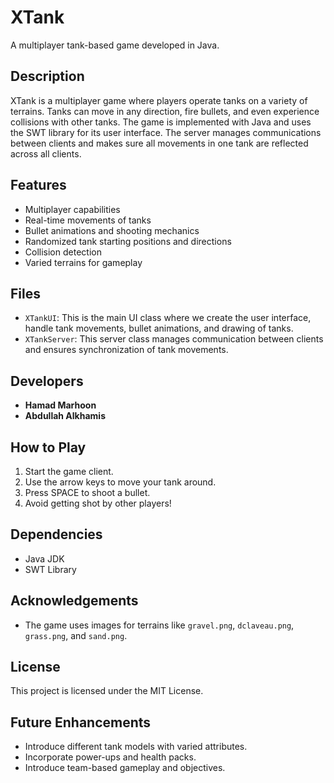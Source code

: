 # XTank

A multiplayer tank-based game developed in Java.

## Description

XTank is a multiplayer game where players operate tanks on a variety of terrains. Tanks can move in any direction, fire bullets, and even experience collisions with other tanks. The game is implemented with Java and uses the SWT library for its user interface. The server manages communications between clients and makes sure all movements in one tank are reflected across all clients.

## Features

- Multiplayer capabilities
- Real-time movements of tanks
- Bullet animations and shooting mechanics
- Randomized tank starting positions and directions
- Collision detection
- Varied terrains for gameplay

## Files

- `XTankUI`: This is the main UI class where we create the user interface, handle tank movements, bullet animations, and drawing of tanks.
- `XTankServer`: This server class manages communication between clients and ensures synchronization of tank movements.

## Developers

- **Hamad Marhoon** 
- **Abdullah Alkhamis**

## How to Play

1. Start the game client.
2. Use the arrow keys to move your tank around.
3. Press SPACE to shoot a bullet.
4. Avoid getting shot by other players!

## Dependencies

- Java JDK
- SWT Library

## Acknowledgements

- The game uses images for terrains like `gravel.png`, `dclaveau.png`, `grass.png`, and `sand.png`.

## License

This project is licensed under the MIT License.

## Future Enhancements

- Introduce different tank models with varied attributes.
- Incorporate power-ups and health packs.
- Introduce team-based gameplay and objectives.
